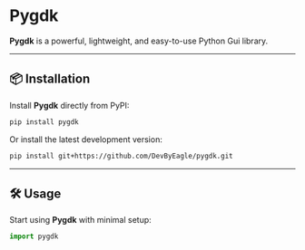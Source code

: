  # Pygdk
 
 <!-- ![PyPI](https://img.shields.io/pypi/v/pygdk)
 ![License](https://img.shields.io/github/license/DevByEagle/pygdk)   -->

**Pygdk** is a powerful, lightweight, and easy-to-use Python Gui library.

---

## 📦 Installation

Install **Pygdk** directly from PyPI:

```bash
pip install pygdk
```

Or install the latest development version:

```bash
pip install git+https://github.com/DevByEagle/pygdk.git
```

---

## 🛠️ Usage

Start using **Pygdk** with minimal setup:

```python
import pygdk
```
